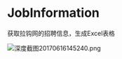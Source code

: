 # JobInformation
获取拉钩网的招聘信息，生成Excel表格  

![深度截图20170616145240.png](http://upload-images.jianshu.io/upload_images/252139-386f3782cc10e81b.png?imageMogr2/auto-orient/strip%7CimageView2/2/w/1240)
